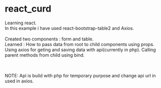 # react_curd
Learning react.<br>
In this example i have used react-bootstrap-table2 and Axios.<br>
<br>
Created two components : form and table.<br>
Learned : How to pass data from root to child components using props. Using axios for geting and saving data with api(currently in php). Calling parent methods from child using bind.<br>
<br><br>

NOTE: Api is build with php for temporary purpose and change api url in used in axios.

